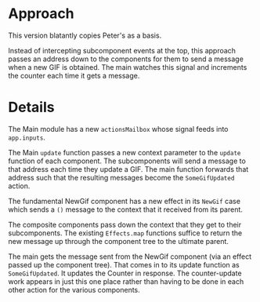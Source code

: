 # Approach

This version blatantly copies Peter's as a basis.

Instead of intercepting subcomponent events at the top, this approach passes an address down to the components for them to send a message when a new GIF is obtained. The main watches this signal and increments the counter each time it gets a message.

# Details

The Main module has a new `actionsMailbox` whose signal feeds into `app.inputs`.

The Main `update` function passes a new context parameter to the `update` function of each component. The subcomponents will send a message to that address each time they update a GIF. The main function forwards that address such that the resulting messages become the `SomeGifUpdated` action.

The fundamental NewGif component has a new effect in its `NewGif` case which sends a `()` message to the context that it received from its parent.

The composite components pass down the context that they get to their subcomponents. The existing `Effects.map` functions suffice to return the new message up through the component tree to the ultimate parent.

The main gets the message sent from the NewGif component (via an effect passed up the component tree). That comes in to its update function as `SomeGifUpdated`. It updates the Counter in response. The counter-update work appears in just this one place rather than having to be done in each other action for the various components.
